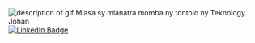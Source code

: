 <img src="example.gif" alt="description of gif" /> 
Miasa sy mianatra momba ny tontolo ny Teknology.
  Johan
<div id="badges">
  <a href="https://www.linkedin.com/in/johan-elie-1a3735191">
    <img src="https://img.shields.io/badge/LinkedIn-blue?style=for-the-badge&logo=linkedin&logoColor=white" alt="LinkedIn Badge"/>
</div>
